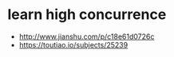 # learn high concurrence

* <http://www.jianshu.com/p/c18e61d0726c>
* <https://toutiao.io/subjects/25239>
